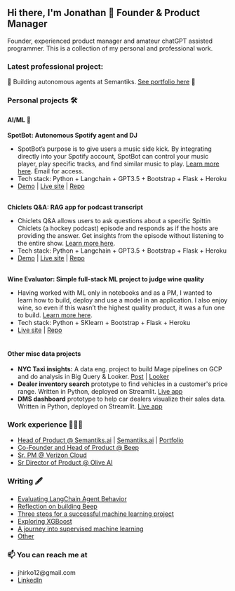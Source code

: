 ## Hi there, I'm Jonathan 🤙 Founder & Product Manager
Founder, experienced product manager and amateur chatGPT assisted programmer. This is a collection of my personal and professional work. 

### Latest professional project: 
🤖 Building autonomous agents at Semantiks. <a href="https://github.com/shibby576/semantiks_portfolio/tree/main">See portfolio here</a> 🤖

### Personal projects 🛠 
#### AI/ML 🦾
  <b>SpotBot: Autonomous Spotify agent and DJ</b>
    <ul>
      <li>SpotBot’s purpose is to give users a music side kick. By integrating directly into your Spotify account, SpotBot can control your music player, play specific tracks, and find similar music to play. <a href="https://www.linkedin.com/posts/jonathanehirko_llm-ai-startups-activity-7082731257796718593-pugH?utm_source=share&utm_medium=member_desktop">Learn more here</a>. Email for access.</li>
      <li>Tech stack: Python + Langchain + GPT3.5 + Bootstrap + Flask + Heroku</li>
      <li> <a href="https://github.com/shibby576/spot-bot">Demo</a> | <a href="https://www.spot-bot.xyz/">Live site</a> | <a href="https://github.com/shibby576/spot-bot">Repo</a></li>    
    </ul>
    <b>Chiclets Q&A: RAG app for podcast transcript</b>
    <ul>
      <li>Chiclets Q&A allows users to ask questions about a specific Spittin Chiclets (a hockey podcast) episode and responds as if the hosts are providing the answer. Get insights from the episode without listening to the entire show. <a href="https://github.com/shibby576/chiclet/tree/main">Learn more here</a>.</li>
      <li>Tech stack: Python + Langchain + GPT3.5 + Bootstrap + Flask + Heroku</li>
      <li> <a href="https://github.com/shibby576/chiclet/tree/main">Demo</a> | <a href="https://playoffchat.herokuapp.com/">Live site</a> | <a href="https://github.com/shibby576/chiclet/tree/main">Repo</a></li>    
    </ul>
  <b>Wine Evaluator: Simple full-stack ML project to judge wine quality</b>
    <ul>
      <li>Having worked with ML only in notebooks and as a PM, I wanted to learn how to build, deploy and use a model in an application. I also enjoy wine, so even if this wasn’t the highest quality product, it was a fun one to build. <a href="https://github.com/shibby576/WineSite">Learn more here</a>.</li>
      <li>Tech stack: Python + SKlearn + Bootstrap + Flask + Heroku</li>
      <li> <a href="https://winesite.herokuapp.com/">Live site</a> | <a href="https://github.com/shibby576/WineSite">Repo</a></li>    
    </ul>
#### Other misc data projects
  <ul>
  <li><b>NYC Taxi insights:</b> A data eng. project to build Mage pipelines on GCP and do analysis in Big Query & Looker. <a href="https://www.linkedin.com/posts/jonathanehirko_dataengineering-activity-7059221630962597888-aAPZ/?utm_source=share&utm_medium=member_desktop">Post</a> | <a href="https://lookerstudio.google.com/u/0/reporting/20901db7-026f-44a7-80fb-0686fcbe3a8c/page/oOsOD?s=vRl-2jijU3k">Looker</a></li>
    
  <li><b>Dealer inventory search</b> prototype to find vehicles in a customer's price range. Written in Python, deployed on Streamlit. <a href="https://lotalyticssearch.streamlit.app/">Live app</a></li>
  <li><b>DMS dashboard</b> prototype to help car dealers visualize their sales data. Written in Python, deployed on Streamlit. <a href="https://lotalyticsdms.streamlit.app/">Live app</a></li>
  </ul>


### Work experience 👨🏻‍💻  
<ul>
  <li><a href="https://aivy.ai/" target="_blank">Head of Product @ Semantiks.ai</a> | <a href="https://semantiks.ai/" target="_blank">Semantiks.ai</a> | <a href="https://github.com/shibby576/semantiks_portfolio/tree/main">Portfolio</a></li>
  <li><a href="https://beepauto.com/" target="_blank">Co-Founder and Head of Product @ Beep</a></li>
  <li><a href="https://www.verizon.com/about/news/verizon-cloud-unlimited" target="_blank">Sr. PM @ Verizon Cloud</a></li>
  <li><a href="https://oliveai.com/" target="_blank">Sr Director of Product @ Olive AI</a></li>
</ul>

### Writing 🖋
<ul>
  <li><a href="https://medium.com/@jhirko12/navigating-the-path-to-reliable-autonomy-evaluating-langchain-agent-behavior-7b4cf3771766" target="_blank">Evaluating LangChain Agent Behavior</a></li>
  <li><a href="https://www.linkedin.com/pulse/reflection-my-time-building-beep-jonathan-hirko" target="_blank">Reflection on building Beep</a></li>
  <li><a href="https://medium.com/towards-data-science/three-steps-for-a-successful-machine-learning-project-baac098ba775" target="_blank">Three steps for a successful machine learning project</a></li>
  <li><a href="https://towardsdatascience.com/exploring-xgboost-4baf9ace0cf6" target="_blank">Exploring XGBoost</a></li>
  <li><a href="https://towardsdatascience.com/a-journey-into-supervised-machine-learning-f26f238b0477" target="_blank">A journey into supervised machine learning</a></li>
  <li><a href="https://medium.com/@jhirko12" target="_blank">Other</a></li>
</ul>

### 📫 You can reach me at 
<ul>
  <li>jhirko12@gmail.com</li>
  <li><a href="https://www.linkedin.com/in/jonathanehirko/" target="_blank">LinkedIn</a></li>
</ul>


<!--
**shibby576/shibby576** is a ✨ _special_ ✨ repository because its `README.md` (this file) appears on your GitHub profile.

Here are some ideas to get you started:

- 🔭 I’m currently working on ...
- 🌱 I’m currently learning ...
- 👯 I’m looking to collaborate on ...
- 🤔 I’m looking for help with ...
- 💬 Ask me about ...
- 📫 How to reach me: ...
- 😄 Pronouns: ...
- ⚡ Fun fact: ...
-->
